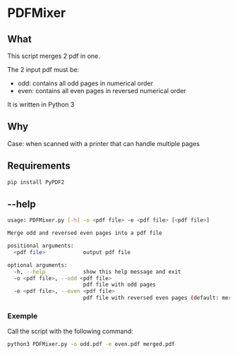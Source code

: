 # PDFMixer

## What

This script merges 2 pdf in one.

The 2 input pdf must be:

* odd: contains all odd pages in numerical order
* even: contains all even pages in reversed numerical order

It is written in Python 3

## Why

Case: when scanned with a printer that can handle multiple pages

## Requirements

```bash
pip install PyPDF2
```

## --help

```bash
usage: PDFMixer.py [-h] -o <pdf file> -e <pdf file> [<pdf file>]

Merge odd and reversed even pages into a pdf file

positional arguments:
  <pdf file>            output pdf file

optional arguments:
  -h, --help            show this help message and exit
  -o <pdf file>, --odd <pdf file>
                        pdf file with odd pages
  -e <pdf file>, --even <pdf file>
                        pdf file with reversed even pages (default: merged.pdf)
```

### Exemple

Call the script with the following command:

```bash
python3 PDFMixer.py -o odd.pdf -e even.pdf merged.pdf
```
